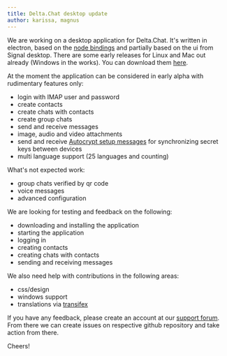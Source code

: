 ```yaml
---
title: Delta.Chat desktop update
author: karissa, magnus
---
```


We are working on a desktop application for Delta.Chat. It's written in electron, based on the [node bindings](https://github.com/deltachat/deltachat-node) and partially based on the ui from Signal desktop. There are some early releases for Linux and Mac out already (Windows in the works). You can download them [here](https://github.com/deltachat/deltachat-desktop/releases/).

At the moment the application can be considered in early alpha with rudimentary features only:

* login with IMAP user and password
* create contacts
* create chats with contacts
* create group chats
* send and receive messages
* image, audio and video attachments
* send and receive [Autocrypt setup messages](https://autocrypt.org/level1.html#autocrypt-setup-message) for synchronizing secret keys between devices
* multi language support (25 languages and counting)

What's not expected work:

* group chats verified by qr code
* voice messages
* advanced configuration

We are looking for testing and feedback on the following:

* downloading and installing the application
* starting the application
* logging in
* creating contacts
* creating chats with contacts
* sending and receiving messages

We also need help with contributions in the following areas:

* css/design
* windows support
* translations via [transifex](https://www.transifex.com/delta-chat/delta-chat-desktop/)

If you have any feedback, please create an account at our [support forum](https://support.delta.chat/). From there we can create issues on respective github repository and take action from there.

Cheers!
